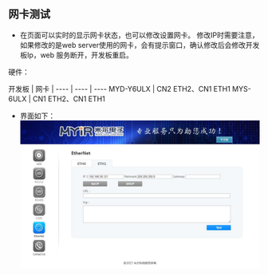 
## 网卡测试
- 在页面可以实时的显示网卡状态，也可以修改设置网卡。  修改IP时需要注意，如果修改的是web server使用的网卡，会有提示窗口，确认修改后会修改开发板Ip，web 服务断开，开发板重启。

硬件：

   开发板 | 网卡 |
---- | ---- | ----
MYD-Y6ULX | CN2 ETH2、CN1 ETH1
MYS-6ULX  | CN1 ETH2、CN1 ETH1

- 界面如下：
![](image/net.jpg)


